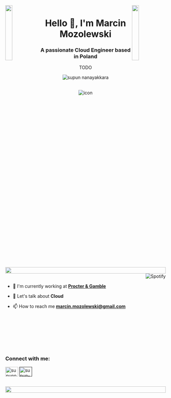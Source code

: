 <img align="left" src="https://user-images.githubusercontent.com/65187002/144930161-2f783401-8d27-4fdf-a2f7-cc0ba32f1f1f.gif" width="21%" style="display:inline;">
<img align="right" src="https://user-images.githubusercontent.com/65187002/144930161-2f783401-8d27-4fdf-a2f7-cc0ba32f1f1f.gif" width="21%" style="display:inline;">

<h1 align="center">Hello 👋, I'm Marcin Mozolewski</h1>
<h3 align="center">A passionate Cloud Engineer based in Poland</h3>
<p align="center"> TODO </p>
<p align="center"> 
 <img src="https://komarev.com/ghpvc/?username=marcjanek&label=PROFILE+VIEWS&color=0e75b6&style=plastic&abbreviated=true" alt="supun nanayakkara" /> 
</p>

<br>
<div align="center">
  <img src="https://skillicons.dev/icons?i=terraform,gcp,azure,cloudflare,docker,linux,git" alt="icon" />
</div>

<img src="https://i.imgur.com/dBaSKWF.gif" height="20" width="100%">

<br>

<img align="right" alt="Spotify" src="https://spotify-github-profile.vercel.app/api/view?uid=1176862723&cover_image=true&theme=default&show_offline=true&background_color=121212&interchange=true&bar_color=53b14f&bar_color_cover=true">
<br>

- 🔭 I'm currently working at **[Procter & Gamble](https://us.pg.com/)**

- 💬 Let's talk about **Cloud**

- 📫 How to reach me **[marcin.mozolewski@gmail.com](mailto:marcin.mozolewski@gmail.com?subject=TODO&body=TODO)**

<br><br><br><br><br><br>
<h3 align="left">Connect with me:</h3>
<p align="left">
<a href="https://pl.linkedin.com/in/marcin-mozolewski" target="blank"><img align="center" src="https://raw.githubusercontent.com/rahuldkjain/github-profile-readme-generator/master/src/images/icons/Social/linked-in-alt.svg" alt="supunnanayakkara" height="30" width="40" /></a>
<a href="" target="blank"><img align="center" src="https://raw.githubusercontent.com/rahuldkjain/github-profile-readme-generator/master/src/images/icons/Social/stack-overflow.svg" alt="supun-nanayakkara" height="30" width="40" /></a>
</p>
<br>

<img src="https://i.imgur.com/dBaSKWF.gif" height="20" width="100%">

<!--  Cloud run 
<h3 align="left">Languages and Tools:</h3>

- Infrastructure Provisioning
<p align="left">
  <a href="https://skillicons.dev">
    <img src="https://skillicons.dev/icons?i=terraform, ansible" />
  </a>
</p>

- Container Orchestration
<p align="left">
  <a href="https://skillicons.dev">
    <img src="https://skillicons.dev/icons?i=kubernetes, " />
  </a>
</p>

- Cloud Providers
<p align="left">
  <a href="https://skillicons.dev">
    <img src="https://skillicons.dev/icons?i=gcp,azure,aws" />
  </a>
</p>

- Databases
<p align="left">
  <a href="https://skillicons.dev">
    <img src="https://skillicons.dev/icons?i=git,github,docker,figma,xd,idea,vscode,postman,linux" />
  </a>
</p>

- Programming languages
<p align="left">
  <a href="https://skillicons.dev">
    <img src="https://skillicons.dev/icons?i=git,github,docker,figma,xd,idea,vscode,postman,linux" />
  </a>
</p>

- other
<p align="left">
  <a href="https://skillicons.dev">
    <img src="https://skillicons.dev/icons?i=git,github,docker,figma,xd,idea,vscode,postman,linux" />
  </a>
</p>

<br/>



<img src="https://i.imgur.com/dBaSKWF.gif" height="20" width="100%">
-->

